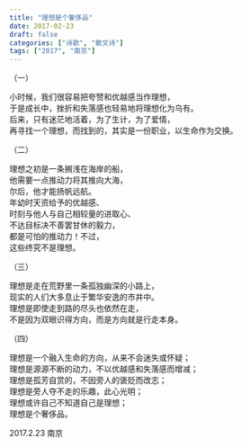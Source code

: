 ```yaml
---
title: "理想是个奢侈品"
date: 2017-02-23
draft: false
categories: ["诗歌", "散文诗"]
tags: ["2017", "南京"]
---
```


（一）  

小时候，我们很容易把夸赞和优越感当作理想，  
于是成长中，挫折和失落感也轻易地将理想化为乌有。  
后来，只有迷茫地活着，为了生计，为了爱情，  
再寻找一个理想，而找到的，其实是一份职业，以生命作为交换。  

（二）  

理想之初是一条搁浅在海岸的船，  
他需要一点推动力将其推向大海，  
尔后，他才能扬帆远航。  
年幼时天资给予的优越感、  
时刻与他人与自己相较量的进取心、  
不达目标决不善罢甘休的毅力，  
都是可怕的推动力！不过，  
这些终究不是理想。  

（三）  

理想是走在荒野里一条孤独幽深的小路上，  
现实的人们大多息止于繁华安逸的市井中。  
理想是即使走到路的尽头也依然在走，  
不是因为双眼识得方向，而是方向就是行走本身。  

（四）  

理想是一个融入生命的方向，从来不会迷失或怀疑；  
理想是源源不断的动力，不以优越感和失落感而增减；   
理想是孤芳自赏的，不因旁人的褒贬而改志；  
理想是旁人夺不走的乐趣，此心光明；  
理想或许自己不知道自己是理想；  
理想是个奢侈品。  

2017.2.23 南京  

